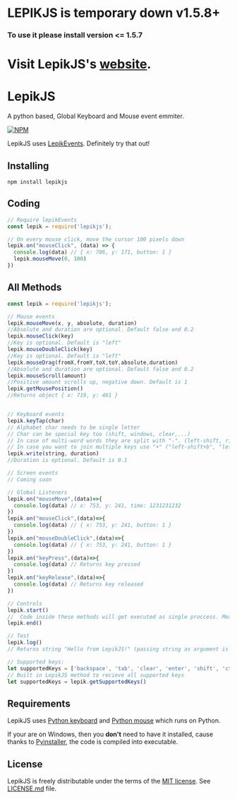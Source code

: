 # LEPIKJS is temporary down v1.5.8+
### To use it please install version <= 1.5.7








# Visit LepikJS's [website](https://lepikjs.netlify.app/).

# LepikJS
A python based, Global Keyboard and Mouse event emmiter.

[![NPM](https://nodei.co/npm-dl/lepikjs.png)](https://www.npmjs.com/package/lepikjs)

LepikJS uses [LepikEvents](https://www.npmjs.com/package/lepikevents). Definitely try that out!

## Installing

    npm install lepikjs



## Coding

```javascript
// Require lepikEvents
const lepik = require('lepikjs');

// On every mouse click, move the cursor 100 pixels down
lepik.on("mouseClick", (data) => {
  console.log(data) // { x: 786, y: 171, button: 1 }
  lepik.mouseMove(0, 100)
})

```

## All Methods

```javascript
const lepik = require('lepikjs');

// Mouse events
lepik.mouseMove(x, y, absolute, duration)
//Absolute and duration are optional. Default false and 0.2
lepik.mouseClick(key)
//Key is optional. Default is "left"
lepik.mouseDoubleClick(key)
//Key is optional. Default is "left"
lepik.mouseDrag(fromX,fromY,toX,toY,absolute,duration)
//Absolute and duration are optional. Default false and 0.2
lepik.mouseScroll(amount)
//Positive amount scrolls up, negative down. Default is 1
lepik.getMousePosition()
//Returns object { x: 719, y: 461 }


// Keyboard events
lepik.keyTap(char)
// Alphabet char needs to be single letter
// Char can be special key too (shift, windows, clear,...)
// In case of multi-word words they are split with "-". (left-shift, right-shift,left-windows,...)
// In case you want to join multiple keys use "+" ("left-shift+b", "left-shift+x")
lepik.write(string, duration)
//Duration is optional. Default is 0.1

// Screen events
// Coming soon

// Global Listeners
lepik.on("mouseMove",(data)=>{
  console.log(data) // x: 753, y: 241, time: 1231231232
})
lepik.on("mouseClick",(data)=>{
  console.log(data) // { x: 753, y: 241, button: 1 }
})
lepik.on("mouseDoubleClick",(data)=>{
  console.log(data) // { x: 753, y: 241, button: 1 }
})
lepik.on("keyPress",(data)=>{
  console.log(data) // Returns key pressed
})
lepik.on("keyRelease",(data)=>{
  console.log(data) // Returns key released
})

// Controls
lepik.start() 
//  Code inside these methods will get executed as single proccess. Meaning faster results
lepik.end() 

// Test
lepik.log()
// Returns string "Hello from LepikJS!" (passing string as argument is allowed)

// Supported keys:
let supportedKeys = ['backspace', 'tab', 'clear', 'enter', 'shift', 'ctrl', 'alt', 'pause', 'caps-lock', 'esc', 'spacebar', 'page-up', 'page-down', 'end', 'home', 'left', 'up', 'right', 'down', 'select', 'print-screen', 'insert', 'delete', 'a', 'b', 'c', 'd', 'e', 'f', 'g', 'h', 'i', 'j', 'k', 'l', 'm', 'n', 'o', 'p', 'q', 'r', 's', 't', 'u', 'v', 'w', 'x', 'y', 'z', 'left-windows', 'right-windows', '0', '1', '2', '3', '4', '5', '6', '7', '8', '9', '*', 'f1', 'f2', 'f3', 'f4', 'f5', 'f6', 'f7', 'f8', 'f9', 'f10', 'f11', 'f12', 'f13', 'f14', 'f15', 'f16', 'f17', 'f18', 'f19', 'f20', 'f21', 'f22', 'f23', 'f24', 'num-lock', 'scroll-lock', 'left-shift', 'right-shift', 'left-ctrl', 'right-ctrl', 'left-menu', 'right-menu', 'volume-mute', 'volume-down', 'volume-up', 'next-track', 'previous-track', 'stop-media', ',', '.', 'play', 'zoom', 'clear']
// Built in LepikJS method to recieve all supported keys
let supportedKeys = lepik.getSupportedKeys()

```

## Requirements

LepikJS uses [Python keyboard](https://github.com/boppreh/keyboard) and [Python mouse](https://github.com/boppreh/mouse) which runs on Python. 

If your are on Windows, then you **don't** need to have it installed, cause thanks to [Pyinstaller](https://github.com/pyinstaller/pyinstaller), the code is compiled into executable.


## License
LepikJS is freely distributable under the terms of the [MIT license](http://opensource.org/licenses/MIT). 
See [LICENSE.md](./LICENSE.md) file.